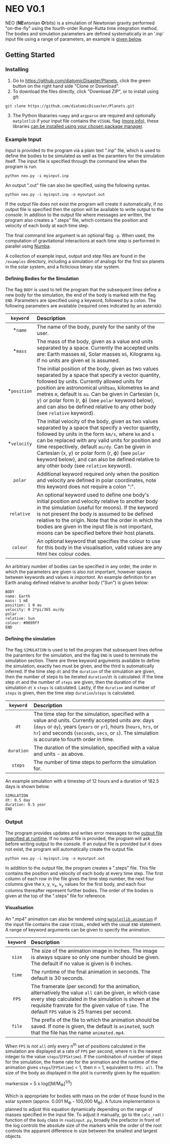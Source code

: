 # **NEO V0.1**

NEO (**NE**wtonian **O**rbits) is a simulation of Newtonian gravity performed "on-the-fly" using the fourth-order Runge-Kutta time integration method. The bodies and simulation parameters are defined systematically in an '.inp' input file using a range of parameters, an example is [given below](#example-input).

## Getting Started
### Installing

1. Go to https://github.com/diatomicDisaster/Planets, click the green button on the right hand side "Clone or Download".
2. To download the files directly, click "Download ZIP", or to install using git:

```
git clone https://github.com/diatomicDisaster/Planets.git
```

3. The Python libararies `numpy` and `argparse` are required and optionally `matplotlib` if your input file contains the `VISUAL` flag ([more info](#visualisation)), these libraries [can be installed using your chosen package manager](https://packaging.python.org/tutorials/installing-packages/).

### Example Input

Input is provided to the program via a plain text ".inp" file, which is used to define the bodies to be simulated as well as the paramters for the simulation itself. The input file is specified through the command line when the program is run.

```
python neo.py -i myinput.inp
```

An output ".out" file can also be specified, using the following syntax.

```
python neo.py -i myinput.inp -o myoutput.out
```
If the output file does not exist the program will create it automatically, if no output file is specified then the option will be available to write output to the console. In addition to the output file where messages are written, the program also creates a ".steps" file, which contains the position and velocity of each body at each time step.

The final command line argument is an optional flag `-p`. When used, the computation of gravitational interactions at each time step is performed in parallel using [Numba](http://numba.pydata.org/).

A collection of example input, output and step files are found in the `/examples` directory, including a simulation of analogs for the first six planets in the solar system, and a ficticious binary star system. 

#### Defining Bodies for the Simulation
The flag `BODY` is used to tell the program that the subsequent lines define a new body for the simulation, the end of the body is marked with the flag `END`. Parameters are specified using a keyword, followed by a colon. The following parameters are available (required ones indicated by an asterisk):

|`keyword`|Description|
|:---:|:---|
|*`name`|The name of the body, purely for the sanity of the user.| 
|*`mass`|The mass of the body, given as a value and units separated by a space. Currently the accepted units are: Earth masses `mE`, Solar masses `mS`, Kilograms `kg`. If no units are given `mE` is assumed.|
|*`position`|The initial position of the body, given as two values separated by a space that specify a vector quantity, followed by units. Currently allowed units for position are astronomical units`au`, kilometres `km` and metres `m`, default is `au`. Can be given in Cartesian (x, y) or polar form (r, ϕ) (see `polar` keyword below), and can also be defined relative to any other body (see `relative` keyword).|
|*`velocity`|The initial velocity of the body, given as two values separated by a space that specify a vector quantity, followed by units in the form `km/s`, where `km` and `s` can be replaced with any valid units for position and time respectively, default `au/dy`. Can be given in Cartesian (x, y) or polar form (r, ϕ) (see `polar` keyword below), and can also be defined relative to any other body (see `relative` keyword).|
|`polar`|Additional keyword required only when the position and velocity are defined in polar coordinates, note this keyword does not require a colon ":".|
|`relative`|An optional keyword used to define one body's initial position and velocity relative to another body in the simulation (useful for moons). If the keyword is not present the body is assumed to be defined relative to the origin. Note that the order in which the bodies are given in the input file is not important, moons can be specified before their host planets.|
|`colour`|An optional keyword that specifies the colour to use for this body in the visualisation, valid values are any html hex colour codes.|

An arbitrary number of bodies can be specified in any order, the order in which the parameters are given is also not important, however spaces between keywords and values *is important*. An example definition for an Earth analog defined relative to another body ("Sun") is given below:

```
BODY 
name: Earth
mass: 1 mE
position: 1 0 au
velocity: 0 2*pi/365 au/dy
polar
relative: Sun
colour: #0099ff
END
```
#### Defining the simulation
The flag `SIMULATION` is used to tell the program that subsequent lines define the paramters for the simulation, and the flag `END` is used to terminate the simulation section. There are three keyword arguments available to define the simulation, exactly two must be given, and the third is automatically inferred. If the time step `dt` and the `duration` of the simulation are given, then the number of steps to be iterated `duration`/`dt` is calculated. If the time step `dt` and the number of `steps` are given, then the duration of the simulation `dt` x `steps` is calculated. Lastly, if the `duration` and number of `steps` is given, then the time step `duration`/`steps` is calculated.

|`keyword`|Description|
|:---:|:---|
|`dt`|The time step for the simulation, specified with a value and units. Currently accepted units are: days (`days` or `dy`), years (`years` or `yr`), hours (`hours`, `hrs`, or `hr`) and seconds (`seconds`, `secs`, or `s`). The simulation is accurate to fourth order in time.
|`duration`|The duration of the simulation, specified with a value and units - as above.|
|`steps`| The number of time steps to perform the simulation for. |

An example simulation with a timestep of 12 hours and a duration of 182.5 days is shown below.

```
SIMULATION
dt: 0.5 day
duration: 0.5 year
END
```

### Output
The program provides updates and writes error messages to the [output file specified at runtime](#example-input). If no output file is provided, the program will ask before writing output to the console. If an output file is provided but it does not exist, the program will automatically create the output file.

```
python neo.py -i myinput.inp -o myoutput.out
```

In addition to the output file, the program creates a ".steps" file. This file contains the position and velocity of each body at every time step. The first column of each row in the file gives the time step number, the next four columns give the x, y, v<sub>x</sub>, v<sub>y</sub> values for the first body, and each four columns thereafter represent further bodies. The order of the bodies is given at the top of the ".steps" file for reference.

#### Visualisation
An ".mp4" animation can also be rendered using [`matplotlib.animation`](https://matplotlib.org/3.1.1/api/animation_api.html) if the input file contains the case `VISUAL`, ended with the usual `END` statement. A range of keyword arguments can be given to specify the animation.

|`keyword`|Description|
|:---:|:---|
|`size`|The size of the animation image in inches. The image is always square so only one number should be given. The default if no value is given is 6 inches.|
|`time`|The runtime of the final animation in seconds. The default is 30 seconds.|
|`FPS` |The framerate (per second) for the animation, alternatively the value `all` can be given, in which case every step calculated in the simulation is shown at the requisite framrate for the given value of `time`. The default `FPS` value is 25 frames per second.|
|`file`|The prefix of the file to which the animation should be saved. If none is given, the default is `animated`, such that the file has the name `animated.mp4`.|

When `FPS` is not `all` only every n<sup>th</sup> set of positions calculated in the simulation are displayed at a rate of `FPS` per second, where n is the nearest integer to the value `steps`/(`FPS`x`time`). If the combination of number of steps for the simulation, the frame rate for the animation and the runtime of the animation gives `steps`/(`FPS`x`time`) < 1, then n = 1, equivalent to `FPS: all`. The size of the body as displayed in the plot is currently given by the equation:

markersize = 5 x log(\[M/M<sub>🜨</sub>\]<sup>1/5</sup>)
  
Which is appropriate for bodies with mass on the order of those found in the solar system (approx. 0.001 M<sub>🜨</sub> - 100,000 M<sub>🜨</sub>). A future implementation is planned to adjust this equation dynamically depending on the range of masses specified in the input file. To adjust it manually, go to the `calc_rad()` function of the `Body` class in `readinput.py`, broadly the prefactor in front of the log controls the absolute size of the markers while the order of the root controls the apparent difference in size between the smallest and largest objects.
